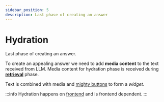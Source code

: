 ```yaml
---
sidebar_position: 5
description: Last phase of creating an answer
---
```


# Hydration

Last phase of creating an answer.

To create an appealing answer we need to add **media content** to the text received from LLM.
Media content for hydration phase is received during [**retrieval**](./RAG/data-retrieval.md) phase.

Text is combined with media and [mighty buttons](./mighty-buttons.md) to form a _widget_.

:::info
Hydration happens on [frontend](../implementation/frontend.md) and is frontend dependent.
:::
